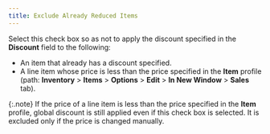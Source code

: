 ```yaml
---
title: Exclude Already Reduced Items
---
```



Select this check box so as not to apply the discount specified in the  **Discount** field to the following:

- An item that already  has a discount specified.
- A line item whose  price is less than the price specified in the **Item**  profile (path: **Inventory** >  **Items** > **Options**  > **Edit** > **In 
 New Window** > **Sales** tab).



{:.note}
If the price of a line item is less than the  price specified in the **Item** profile,  global discount is still applied even if this check box is selected. It  is excluded only if the price is changed manually.

